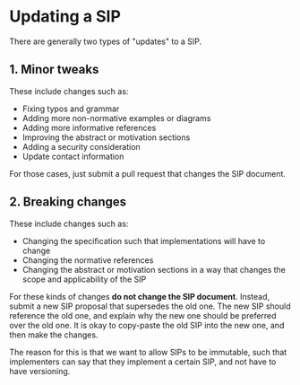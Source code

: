 # Updating a SIP

There are generally two types of "updates" to a SIP.

## 1. Minor tweaks

These include changes such as:

- Fixing typos and grammar
- Adding more non-normative examples or diagrams
- Adding more informative references
- Improving the abstract or motivation sections
- Adding a security consideration
- Update contact information

For those cases, just submit a pull request that changes the SIP document.

## 2. Breaking changes

These include changes such as:

- Changing the specification such that implementations will have to change
- Changing the normative references
- Changing the abstract or motivation sections in a way that changes the scope and applicability of the SIP

For these kinds of changes **do not change the SIP document**. Instead, submit a new SIP proposal that supersedes the old one. The new SIP should reference the old one, and explain why the new one should be preferred over the old one. It is okay to copy-paste the old SIP into the new one, and then make the changes.

The reason for this is that we want to allow SIPs to be immutable, such that implementers can say that they implement a certain SIP, and not have to have versioning.

